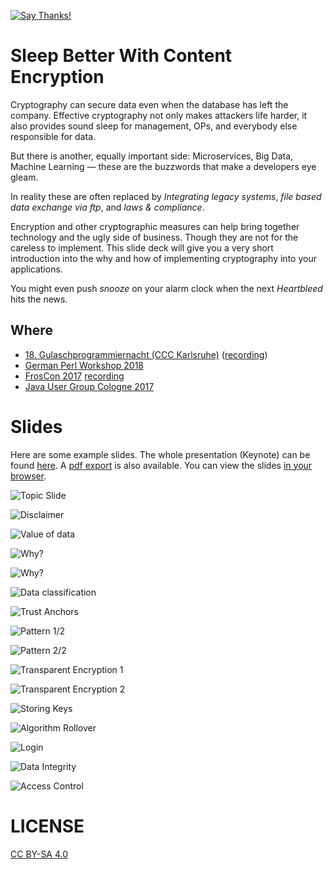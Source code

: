[![Say Thanks!](https://img.shields.io/badge/Say%20Thanks-!-1EAEDB.svg)](https://saythanks.io/to/neuhalje)

Sleep Better With Content Encryption
======================================

Cryptography can secure data even when the database has left the company. Effective cryptography not only makes attackers life harder, it also provides sound sleep for management, OPs, and everybody else responsible for data.

But there is another, equally important side:
Microservices, Big Data, Machine Learning — these are the buzzwords that make a developers eye gleam.

In reality these are often replaced by _Integrating legacy systems_, _file based data exchange via ftp_, and _laws & compliance_.

Encryption and other cryptographic measures can help bring together technology and the ugly side of business. Though they are not for the careless to implement. This slide deck will give you a very short introduction into the why and how of implementing cryptography into your applications.

You might even push _snooze_ on your alarm clock when the next _Heartbleed_ hits the news.


Where
-----
* [18. Gulaschprogrammiernacht (CCC Karlsruhe)](https://pretalx.entropia.de/gpn18/talk/CEQKHF/) ([recording](https://media.ccc.de/v/gpn18-129-practical-cryptography-patterns))
* [German Perl Workshop 2018](http://act.yapc.eu/gpw2018/talk/7310)
* [FrosCon 2017](https://programm.froscon.de/2017/events/1912.html) [recording](https://media.ccc.de/v/froscon2017-1912-practical_content_encryption)
* [Java User Group Cologne 2017](https://www.xing.com/events/jugc-schlafen-inhaltsverschlusselung-1803807)

Slides
==========

Here are some example slides. The whole presentation (Keynote) can be found [here](./slides/Neuhalfen_Content-Encryption.key). A [pdf export](./Neuhalfen_Content-Encryption.pdf) is also available. You can view the slides [in your browser](https://neuhalje.github.io/presentation_content-encryption/).


![Topic Slide](README.inc/Neuhalfen_Content-Encryption.001.jpeg)

![Disclaimer](README.inc/Neuhalfen_Content-Encryption.005.jpeg)

![Value of data](README.inc/Neuhalfen_Content-Encryption.006.jpeg)

![Why?](README.inc/Neuhalfen_Content-Encryption.013.jpeg)

![Why?](README.inc/Neuhalfen_Content-Encryption.014.jpeg)

![Data classification](README.inc/Neuhalfen_Content-Encryption.030.jpeg)

![Trust Anchors](README.inc/Neuhalfen_Content-Encryption.037.jpeg)

![Pattern 1/2](README.inc/Neuhalfen_Content-Encryption.125.jpeg)

![Pattern 2/2](README.inc/Neuhalfen_Content-Encryption.126.jpeg)

![Transparent Encryption 1](README.inc/Neuhalfen_Content-Encryption.048.jpeg)

![Transparent Encryption 2](README.inc/Neuhalfen_Content-Encryption.061.jpeg)

![Storing Keys](README.inc/Neuhalfen_Content-Encryption.074.jpeg)

![Algorithm Rollover](README.inc/Neuhalfen_Content-Encryption.083.jpeg)

![Login](README.inc/Neuhalfen_Content-Encryption.075.jpeg)

![Data Integrity](README.inc/Neuhalfen_Content-Encryption.093.jpeg)

![Access Control](README.inc/Neuhalfen_Content-Encryption.110.jpeg)

LICENSE
=========

[CC BY-SA 4.0](https://creativecommons.org/licenses/by-sa/4.0/)
